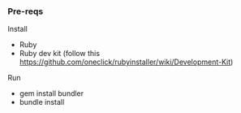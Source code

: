 ### Pre-reqs

Install
* Ruby
* Ruby dev kit (follow this https://github.com/oneclick/rubyinstaller/wiki/Development-Kit)

Run 
* gem install bundler
* bundle install

